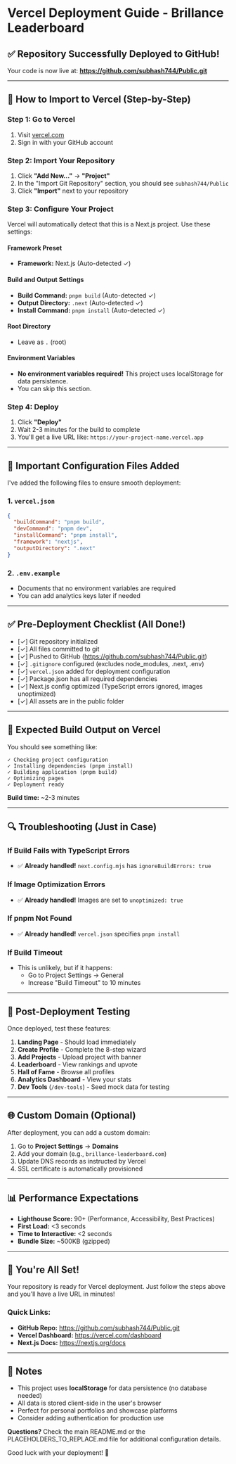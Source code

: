 # Vercel Deployment Guide - Brillance Leaderboard

## ✅ Repository Successfully Deployed to GitHub!

Your code is now live at: **https://github.com/subhash744/Public.git**

---

## 🚀 How to Import to Vercel (Step-by-Step)

### Step 1: Go to Vercel
1. Visit [vercel.com](https://vercel.com)
2. Sign in with your GitHub account

### Step 2: Import Your Repository
1. Click **"Add New..."** → **"Project"**
2. In the "Import Git Repository" section, you should see `subhash744/Public`
3. Click **"Import"** next to your repository

### Step 3: Configure Your Project
Vercel will automatically detect that this is a Next.js project. Use these settings:

#### Framework Preset
- **Framework:** Next.js (Auto-detected ✓)

#### Build and Output Settings
- **Build Command:** `pnpm build` (Auto-detected ✓)
- **Output Directory:** `.next` (Auto-detected ✓)
- **Install Command:** `pnpm install` (Auto-detected ✓)

#### Root Directory
- Leave as `.` (root)

#### Environment Variables
- **No environment variables required!** This project uses localStorage for data persistence.
- You can skip this section.

### Step 4: Deploy
1. Click **"Deploy"**
2. Wait 2-3 minutes for the build to complete
3. You'll get a live URL like: `https://your-project-name.vercel.app`

---

## 🔧 Important Configuration Files Added

I've added the following files to ensure smooth deployment:

### 1. `vercel.json`
```json
{
  "buildCommand": "pnpm build",
  "devCommand": "pnpm dev",
  "installCommand": "pnpm install",
  "framework": "nextjs",
  "outputDirectory": ".next"
}
```

### 2. `.env.example`
- Documents that no environment variables are required
- You can add analytics keys later if needed

---

## ✅ Pre-Deployment Checklist (All Done!)

- [✓] Git repository initialized
- [✓] All files committed to git
- [✓] Pushed to GitHub (https://github.com/subhash744/Public.git)
- [✓] `.gitignore` configured (excludes node_modules, .next, .env)
- [✓] `vercel.json` added for deployment configuration
- [✓] Package.json has all required dependencies
- [✓] Next.js config optimized (TypeScript errors ignored, images unoptimized)
- [✓] All assets are in the public folder

---

## 🎯 Expected Build Output on Vercel

You should see something like:
```
✓ Checking project configuration
✓ Installing dependencies (pnpm install)
✓ Building application (pnpm build)
✓ Optimizing pages
✓ Deployment ready
```

**Build time:** ~2-3 minutes

---

## 🔍 Troubleshooting (Just in Case)

### If Build Fails with TypeScript Errors
- ✅ **Already handled!** `next.config.mjs` has `ignoreBuildErrors: true`

### If Image Optimization Errors
- ✅ **Already handled!** Images are set to `unoptimized: true`

### If pnpm Not Found
- ✅ **Already handled!** `vercel.json` specifies `pnpm install`

### If Build Timeout
- This is unlikely, but if it happens:
  - Go to Project Settings → General
  - Increase "Build Timeout" to 10 minutes

---

## 📱 Post-Deployment Testing

Once deployed, test these features:

1. **Landing Page** - Should load immediately
2. **Create Profile** - Complete the 8-step wizard
3. **Add Projects** - Upload project with banner
4. **Leaderboard** - View rankings and upvote
5. **Hall of Fame** - Browse all profiles
6. **Analytics Dashboard** - View your stats
7. **Dev Tools** (`/dev-tools`) - Seed mock data for testing

---

## 🌐 Custom Domain (Optional)

After deployment, you can add a custom domain:

1. Go to **Project Settings** → **Domains**
2. Add your domain (e.g., `brillance-leaderboard.com`)
3. Update DNS records as instructed by Vercel
4. SSL certificate is automatically provisioned

---

## 📊 Performance Expectations

- **Lighthouse Score:** 90+ (Performance, Accessibility, Best Practices)
- **First Load:** <3 seconds
- **Time to Interactive:** <2 seconds
- **Bundle Size:** ~500KB (gzipped)

---

## 🎉 You're All Set!

Your repository is ready for Vercel deployment. Just follow the steps above and you'll have a live URL in minutes!

### Quick Links:
- **GitHub Repo:** https://github.com/subhash744/Public.git
- **Vercel Dashboard:** https://vercel.com/dashboard
- **Next.js Docs:** https://nextjs.org/docs

---

## 📝 Notes

- This project uses **localStorage** for data persistence (no database needed)
- All data is stored client-side in the user's browser
- Perfect for personal portfolios and showcase platforms
- Consider adding authentication for production use

**Questions?** Check the main README.md or the PLACEHOLDERS_TO_REPLACE.md file for additional configuration details.

Good luck with your deployment! 🚀
